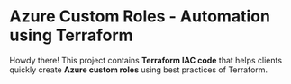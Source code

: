 # Azure Custom Roles - Automation using Terraform

Howdy there! This project contains **Terraform IAC code** that helps clients quickly create **Azure custom roles** using best practices of Terraform.
